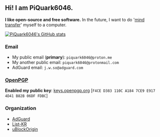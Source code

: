 ## Hi! I am PiQuark6046.
**I like open-source and free software.**
In the future, I want to do '[mind transfer](https://en.wikipedia.org/wiki/Mind_uploading)' myself to a computer.

[![PiQuark6046's GitHub stats](https://github-readme-stats.vercel.app/api?username=piquark6046&theme=dark)](https://github.com/anuraghazra/github-readme-stats)
### Email
* My public email (**primary**): `piquark6046@proton.me` 
* My another public email: `piquark6046@protonmail.com`
* AdGuard email: `j.w.so@adguard.com`

### [OpenPGP](https://www.openpgp.org)
**Enabled my public key**: [keys.openpgp.org](https://keys.openpgp.org/vks/v1/by-fingerprint/F4CED383110CA1847CE9E9174D41B82B06DFFDBC) [`F4CE D383 110C A184 7CE9 E917 4D41 B82B 06DF FDBC`]

### Organization
* [AdGuard](https://github.com/AdguardTeam)
* [List-KR](https://github.com/List-KR)
* [uBlockOrigin](https://github.com/uBlockOrigin)
